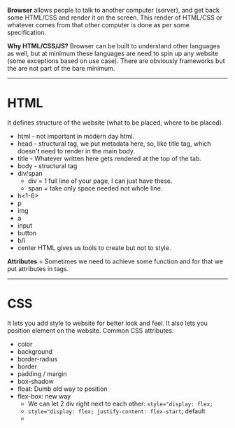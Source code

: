 **Browser** allows people to talk to another computer (server), and get back some HTML/CSS and render it on the screen. This render of HTML/CSS or whatever comes from that other computer is done as per some specification.

**Why HTML/CSS/JS?**
Browser can be built to understand other languages as well, but at minimum these languages are need to spin up any website (some exceptions based on use case). There are obviously frameworks but the are not part of the bare minimum.
***

# HTML

It defines structure of the website (what to be placed, where to be placed).
- html - not important in modern day html.
- head - structural tag, we put metadata here, so, like title tag, which doesn't need to render in the main body.
- title - Whatever written here gets rendered at the top of the tab.
- body - structural tag
- div/span
	- div = $1$ full line of your page, I can just have these.
	- span = take only space needed not whole line.
- h<1-6>
- p
- img
- a
- input
- button
- b/i
- center
HTML gives us tools to create but not to style.

**Attributes** = Sometimes we need to achieve some function and for that we put attributes in tags.
***
# CSS

It lets you add style to website for better look and feel.
It also lets you position element on the website.
Common CSS attributes:
- color
- background
- border-radius
- border
- padding / margin
- box-shadow
- float: Dumb old way to position
- flex-box: new way
	- We can let $2$ div right next to each other: `style="display: flex;`
	- `style="display: flex; justify-content: flex-start`; default
	- 

